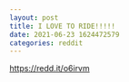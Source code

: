 ```yaml
--- 
layout: post 
title: I LOVE TO RIDE!!!!! 
date: 2021-06-23 1624472579 
categories: reddit 
--- 
```

https://redd.it/o6irvm